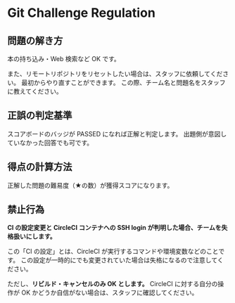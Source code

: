 # Git Challenge Regulation
## 問題の解き方

本の持ち込み・Web 検索など OK です。

また、リモートリポジトリをリセットしたい場合は、スタッフに依頼してください。
最初からやり直すことができます。
この際、チーム名と問題名をスタッフに教えてください。


## 正誤の判定基準
スコアボードのバッジが PASSED になれば正解と判定します。
出題側が意図していなかった回答でも可です。


## 得点の計算方法

正解した問題の難易度（★の数）が獲得スコアになります。


## 禁止行為
**CI の設定変更と CircleCI コンテナへの SSH login が判明した場合、チームを失格扱いにします。**

この「CI の設定」とは、CircleCI が実行するコマンドや環境変数などのことです。
この設定が一時的にでも変更されていた場合は失格になるので注意してください。

ただし、**リビルド・キャンセルのみ OK とします。**
CircleCI に対する自分の操作が OK かどうか自信がない場合は、スタッフに確認してください。
